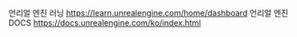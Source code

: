 언리얼 엔진 러닝 https://learn.unrealengine.com/home/dashboard
언리얼 엔진 DOCS https://docs.unrealengine.com/ko/index.html